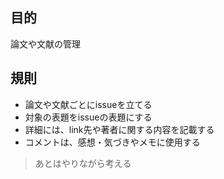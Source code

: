 ## 目的
論文や文献の管理

## 規則
+ 論文や文献ごとにissueを立てる
+ 対象の表題をissueの表題にする
+ 詳細には、link先や著者に関する内容を記載する
+ コメントは、感想・気づきやメモに使用する

> あとはやりながら考える
